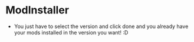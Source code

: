 # ModInstaller
- You just have to select the version and click done and you already have your mods installed in the version you want!
:D

